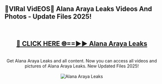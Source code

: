 <h2>🔴VIRal VidEOS🔴 Alana Araya Leaks Videos And Photos - Update Files 2025!</h2>
<br>
<div align="center">
<h2><a href="https://virallinks.top/Hdb6NB" rel="nofollow">🔴 CLICK HERE 🌐==►► Alana Araya Leaks</a></h2>
<br>
Get Alana Araya Leaks and all content. Now you can access all videos and pictures of Alana Araya Leaks. New Updated Files 2025!
<br>
<br>
<a href="https://virallinks.top/Hdb6NB" rel="nofollow" data-target="animated-image.originalLink"><img src="https://i.imgur.com/dJHk4Zq.gif)" alt="Alana Araya Leaks" style="max-width: 100%; display: inline-block;" data-target="animated-image.originalImage"></a>
</div>
<br>
